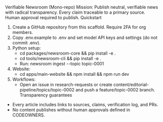 Verifiable Newsroom (Mono-repo)
Mission: Publish neutral, verifiable news with radical transparency. Every claim traceable to a primary source. Human approval required to publish.
Quickstart
1) Create a GitHub repository from this scaffold. Require 2FA for org members.
2) Copy .env.example to .env and set model API keys and settings (do not commit .env).
3) Python setup:
   - cd packages/newsroom-core && pip install -e .
   - cd tools/newsroom-cli && pip install -e .
   - Run: newsroom ingest --topic topic-0001
4) Website:
   - cd apps/main-website && npm install && npm run dev
5) Workflows:
   - Open an issue in research-requests or create content/editorial-pipeline/topics/topic-0002 and push a feature/topic-0002 branch.
Transparency guarantees
- Every article includes links to sources, claims, verification log, and PRs.
- No content publishes without human approvals defined in CODEOWNERS.
